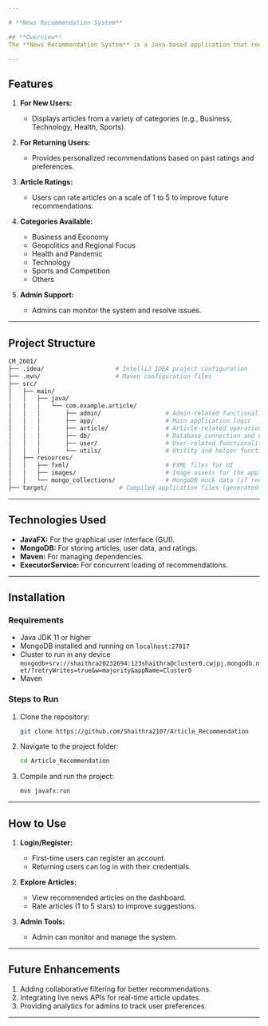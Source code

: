 ```yaml
---

# **News Recommendation System**

## **Overview**
The **News Recommendation System** is a Java-based application that recommends personalized news articles to users. It uses content-based filtering and user ratings to suggest relevant articles. The system is designed to cater to both new users (who don’t have prior preferences) and returning users (with personalized recommendations).  

---
```


## **Features**
1. **For New Users:**  
   - Displays articles from a variety of categories (e.g., Business, Technology, Health, Sports).  

2. **For Returning Users:**  
   - Provides personalized recommendations based on past ratings and preferences.  

3. **Article Ratings:**  
   - Users can rate articles on a scale of 1 to 5 to improve future recommendations.  

4. **Categories Available:**  
   - Business and Economy  
   - Geopolitics and Regional Focus  
   - Health and Pandemic  
   - Technology  
   - Sports and Competition  
   - Others  

5. **Admin Support:**  
   - Admins can monitor the system and resolve issues.

---

## **Project Structure**
```bash
CM_2601/
├── .idea/                    # IntelliJ IDEA project configuration
├── .mvn/                     # Maven configuration files
├── src/
│   ├── main/
│   │   ├── java/
│   │   │   └── com.example.article/
│   │   │       ├── admin/                  # Admin-related functionality
│   │   │       ├── app/                    # Main application logic
│   │   │       ├── article/                # Article-related operations
│   │   │       ├── db/                     # Database connection and utilities
│   │   │       ├── user/                   # User-related functionality
│   │   │       └── utils/                  # Utility and helper functions
│   ├── resources/
│   │   ├── fxml/                           # FXML files for UI
│   │   ├── images/                         # Image assets for the application
│   │   └── mongo_collections/              # MongoDB mock data (if required)
├── target/                    # Compiled application files (generated by Maven)

```

---

## **Technologies Used**
- **JavaFX:** For the graphical user interface (GUI).  
- **MongoDB:** For storing articles, user data, and ratings.  
- **Maven:** For managing dependencies.  
- **ExecutorService:** For concurrent loading of recommendations.  

---

## **Installation**

### **Requirements**
- Java JDK 11 or higher  
- MongoDB installed and running on `localhost:27017`
- Cluster to run in any device  `mongodb+srv://shaithra20232694:123shaithra@cluster0.cwjpj.mongodb.net/?retryWrites=true&w=majority&appName=Cluster0`
- Maven  

### **Steps to Run**
1. Clone the repository:  
   ```bash
   git clone https://github.com/Shaithra2107/Article_Recommendation
   ```
2. Navigate to the project folder:  
   ```bash
   cd Article_Recommendation
   ```
3. Compile and run the project:  
   ```bash
   mvn javafx:run
   ```

---

## **How to Use**

1. **Login/Register:**  
   - First-time users can register an account.  
   - Returning users can log in with their credentials.  

2. **Explore Articles:**  
   - View recommended articles on the dashboard.  
   - Rate articles (1 to 5 stars) to improve suggestions.  

3. **Admin Tools:**  
   - Admin can monitor and manage the system.  

---


## **Future Enhancements**
1. Adding collaborative filtering for better recommendations.  
2. Integrating live news APIs for real-time article updates.  
3. Providing analytics for admins to track user preferences.  

---


